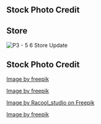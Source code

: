 ## Stock Photo Credit

## Store
![P3 - 5 6 Store Update](https://github.com/wiph2004/ProjectGroup03_GreatLicks/assets/46942706/063905cd-7720-438a-bae8-aeaa9043f5db)

## Stock Photo Credit


<a href="https://www.freepik.com/free-photo/woman-having-fun-food-festival_29012568.htm#fromView=search&page=1&position=0&uuid=34aac218-0a6b-4c8b-b435-bb42f9de6c31">Image by freepik</a>

<a href="https://www.freepik.com/free-photo/crop-hands-putting-ice-cream-cone_3004116.htm#fromView=search&page=1&position=52&uuid=bd4a53b9-2b3c-4bed-b61f-0804299e7039">Image by freepik</a>

<a href="https://www.freepik.com/free-photo/dessert-delicious-ice-cream-table_9935528.htm#fromView=search&page=2&position=46&uuid=910b9302-0e7e-4c61-8bbb-2f6bd3571bc7">Image by Racool_studio on Freepik</a>


<a href="https://www.freepik.com/free-photo/women-enjoying-80s-summer-aesthetics_65378440.htm#fromView=search&page=1&position=27&uuid=e742be6c-fab3-409f-9f2c-f1999e004684">Image by freepik</a>

